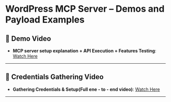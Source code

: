 # WordPress MCP Server – Demos and Payload Examples

## 🎥 Demo Video
- **MCP server setup explanation + API Execution + Features Testing**: [Watch Here](https://drive.google.com/file/d/1v4FEuZp44IBc_Z7o5QB-BQfPEWpd4xE4/view?usp=sharing)

---

## 🎥 Credentials Gathering Video
- **Gathering Credentials & Setup(Full ene - to - end video)**: [Watch Here](https://drive.google.com/file/d/19K5IQE320XxcT5EQFzD_XqUnhWMQ1umF/view?usp=sharing)

---
